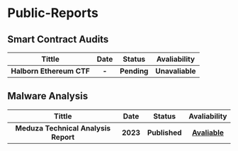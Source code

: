 # Public-Reports

## Smart Contract Audits

|Tittle|Date|Status|Avaliability|
| :---: | :---: | :---: | :---: | 
|**Halborn Ethereum CTF**|**-**|**Pending**|**Unavaliable**|


## Malware Analysis

|Tittle|Date|Status|Avaliability|
| :---: | :---: | :---: | :---: | 
|**Meduza Technical Analysis Report**|**2023**|**Published**|[**Avaliable**](https://github.com/wasny0ps/Public-Reports/blob/main/Malware%20Analysis/Meduza_Malware_Analysis_Final_Zayotem_Report_EN.pdf)|
